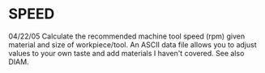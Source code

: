 ﻿# SPEED
04/22/05	Calculate the recommended machine tool speed (rpm) given material and size of workpiece/tool. An ASCII data file allows you to adjust values to your own taste and add materials I haven't covered. See also DIAM.

